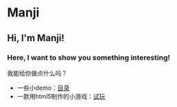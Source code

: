 Manji
=====
## Hi, I'm Manji!
### Here, I want to show you something interesting!

我能给你做点什么吗？
+ 一些小demo：[目录](http://xzh-loop.github.io/Manji/lab/demo/index.html)
+ 一款用html5制作的小游戏：[试玩](http://xzh-loop.github.io/Manji/lab/html5game/Plane.html)
